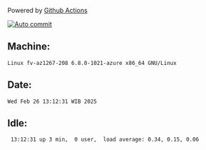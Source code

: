 Powered by [Github Actions](https://github.com/features/actions)

[![Auto commit](https://github.com/hiage/workstation/workflows/Auto%20commit/badge.svg)](https://github.com/hiage/workstation/actions?query=workflow%3A%22Auto+commit%22)

## Machine:
```
Linux fv-az1267-208 6.8.0-1021-azure x86_64 GNU/Linux
```
## Date:
```
Wed Feb 26 13:12:31 WIB 2025
```
## Idle:
```
 13:12:31 up 3 min,  0 user,  load average: 0.34, 0.15, 0.06
```
